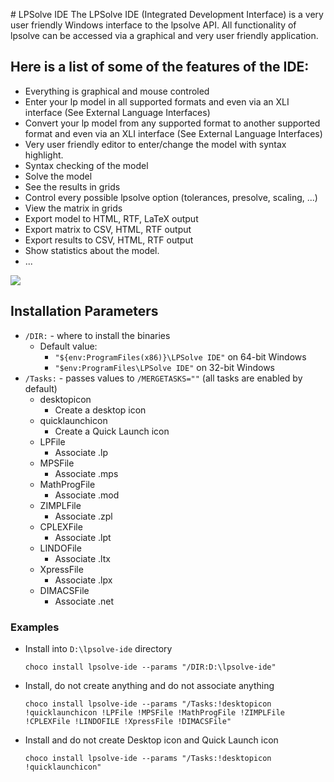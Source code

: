 

﻿# LPSolve IDE
The LPSolve IDE (Integrated Development Interface) is a very user friendly Windows interface to the lpsolve API. All functionality of lpsolve can be accessed via a graphical and very user friendly application. 

## Here is a list of some of the features of the IDE:
* Everything is graphical and mouse controled
* Enter your lp model in all supported formats and even via an XLI interface (See External Language Interfaces)
* Convert your lp model from any supported format to another supported format and even via an XLI interface (See External Language Interfaces)
* Very user friendly editor to enter/change the model with syntax highlight.
* Syntax checking of the model
* Solve the model
* See the results in grids
* Control every possible lpsolve option (tolerances, presolve, scaling, ...)
* View the matrix in grids
* Export model to HTML, RTF, LaTeX output
* Export matrix to CSV, HTML, RTF output
* Export results to CSV, HTML, RTF output
* Show statistics about the model.
* ...

![](https://cdn.jsdelivr.net/gh/jakublevy/chocopkgs/lpsolve-ide/IDE.png)


## Installation Parameters
* `/DIR:` - where to install the binaries
    - Default value: 
        - `"${env:ProgramFiles(x86)}\LPSolve IDE"` on 64-bit Windows
        - `"$env:ProgramFiles\LPSolve IDE"` on 32-bit Windows
* `/Tasks:` - passes values to `/MERGETASKS=""` (all tasks are enabled by default)
    - desktopicon
        - Create a desktop icon
    - quicklaunchicon
        - Create a Quick Launch icon
    - LPFile
        - Associate .lp
    - MPSFile
        - Associate .mps
    - MathProgFile
        - Associate .mod
    - ZIMPLFile
        - Associate .zpl
    - CPLEXFile
        - Associate .lpt
    - LINDOFile
        - Associate .ltx
    - XpressFile
        - Associate .lpx
    - DIMACSFile
        - Associate .net

### Examples
* Install into `D:\lpsolve-ide` directory
    ```
    choco install lpsolve-ide --params "/DIR:D:\lpsolve-ide"
    ```
* Install, do not create anything and do not associate anything
   ```
   choco install lpsolve-ide --params "/Tasks:!desktopicon !quicklaunchicon !LPFile !MPSFile !MathProgFile !ZIMPLFile !CPLEXFile !LINDOFILE !XpressFile !DIMACSFile"
   ```
* Install and do not create Desktop icon and Quick Launch icon
    ```
    choco install lpsolve-ide --params "/Tasks:!desktopicon !quicklaunchicon"
    ```